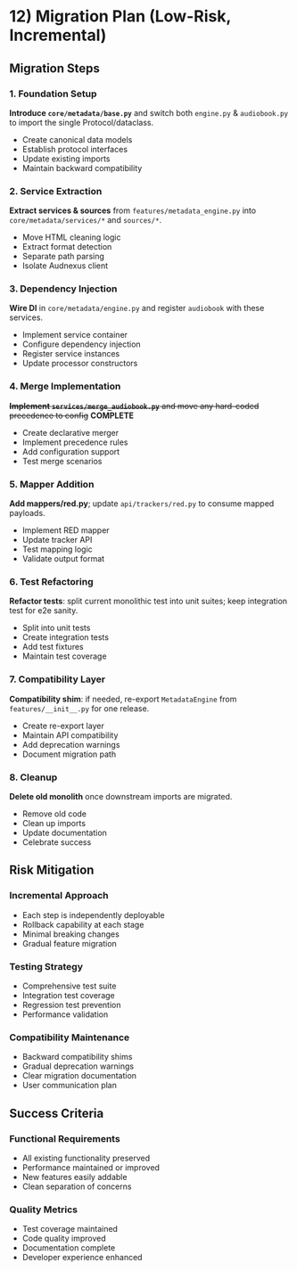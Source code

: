 # 12) Migration Plan (Low-Risk, Incremental)

## Migration Steps

### 1. Foundation Setup
**Introduce `core/metadata/base.py`** and switch both `engine.py` & `audiobook.py` to import the single Protocol/dataclass.

- Create canonical data models
- Establish protocol interfaces
- Update existing imports
- Maintain backward compatibility

### 2. Service Extraction
**Extract services & sources** from `features/metadata_engine.py` into `core/metadata/services/*` and `sources/*`.

- Move HTML cleaning logic
- Extract format detection
- Separate path parsing
- Isolate Audnexus client

### 3. Dependency Injection
**Wire DI** in `core/metadata/engine.py` and register `audiobook` with these services.

- Implement service container
- Configure dependency injection
- Register service instances
- Update processor constructors

### 4. Merge Implementation
~~**Implement `services/merge_audiobook.py`** and move any hard-coded precedence to config~~ **COMPLETE**

- Create declarative merger
- Implement precedence rules
- Add configuration support
- Test merge scenarios

### 5. Mapper Addition
**Add mappers/red.py**; update `api/trackers/red.py` to consume mapped payloads.

- Implement RED mapper
- Update tracker API
- Test mapping logic
- Validate output format

### 6. Test Refactoring
**Refactor tests**: split current monolithic test into unit suites; keep integration test for e2e sanity.

- Split into unit tests
- Create integration tests
- Add test fixtures
- Maintain test coverage

### 7. Compatibility Layer
**Compatibility shim**: if needed, re-export `MetadataEngine` from `features/__init__.py` for one release.

- Create re-export layer
- Maintain API compatibility
- Add deprecation warnings
- Document migration path

### 8. Cleanup
**Delete old monolith** once downstream imports are migrated.

- Remove old code
- Clean up imports
- Update documentation
- Celebrate success

## Risk Mitigation

### Incremental Approach
- Each step is independently deployable
- Rollback capability at each stage
- Minimal breaking changes
- Gradual feature migration

### Testing Strategy
- Comprehensive test suite
- Integration test coverage
- Regression test prevention
- Performance validation

### Compatibility Maintenance
- Backward compatibility shims
- Gradual deprecation warnings
- Clear migration documentation
- User communication plan

## Success Criteria

### Functional Requirements
- All existing functionality preserved
- Performance maintained or improved
- New features easily addable
- Clean separation of concerns

### Quality Metrics
- Test coverage maintained
- Code quality improved
- Documentation complete
- Developer experience enhanced
